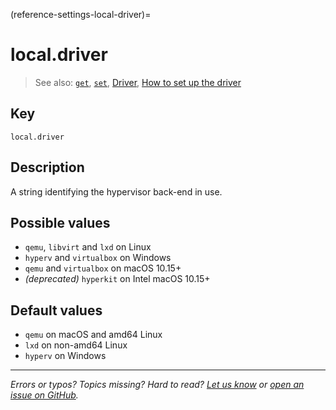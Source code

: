 (reference-settings-local-driver)=
# local.driver

> See also: [`get`](/reference/command-line-interface/get), [`set`](/reference/command-line-interface/set), [Driver](/explanation/driver), [How to set up the driver](/how-to-guides/customise-multipass/set-up-the-driver)

## Key

`local.driver`

## Description

A string identifying the hypervisor back-end in use.

## Possible values

  - `qemu`, `libvirt` and `lxd` on Linux
  - `hyperv` and `virtualbox` on Windows
  - `qemu` and `virtualbox` on macOS 10.15+
  - *(deprecated)* `hyperkit` on Intel macOS 10.15+

## Default values

  - `qemu` on macOS and amd64 Linux
  - `lxd` on non-amd64 Linux
  - `hyperv` on Windows

---

*Errors or typos? Topics missing? Hard to read? <a href="https://docs.google.com/forms/d/e/1FAIpQLSd0XZDU9sbOCiljceh3rO_rkp6vazy2ZsIWgx4gsvl_Sec4Ig/viewform?usp=pp_url&entry.317501128=https://multipass.run/docs/local-driver" target="_blank">Let us know</a> or <a href="https://github.com/canonical/multipass/issues/new/choose" target="_blank">open an issue on GitHub</a>.*

